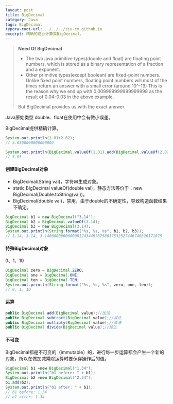 ```yaml
---
layout: post
title: BigDecimal
category: Java
tags: BigDecimal
typora-root-url: ../../../zju-cy.github.io
excerpt: 精确的商业计算类BigDecimal。
---
```


> **Need Of BigDecimal**
>
> - The two java primitive types(double and float) are floating point numbers, which is stored as a binary representation of a fraction and a exponent.
> - Other primitive types(except boolean) are fixed-point numbers. Unlike fixed point numbers, floating point numbers will most of the times return an answer with a small error (around 10^-19) This is the reason why we end up with 0.009999999999999998 as the result of 0.04-0.03 in the above example.
>
> But BigDecimal provides us with the exact answer.

Java原始类型 double、float在使用中会有微小误差。

BigDecimal提供精确计算。

```java
System.out.println(1.01+2.02);
// 3.0300000000000002
```

```java
System.out.println(BigDecimal.valueOf(1.01).add(BigDecimal.valueOf(2.02)));
// 3.03
```





#### 创建BigDecimal对象

- BigDecimal(String val)，字符串生成对象。
- static BigDecimal valueOf(double val)，静态方法等价于：new BigDecimal(Double.toString(val))。
- BigDecimal(double val)，禁用，由于double的不确定性，导致构造函数结果不确定。

```java
BigDecimal b1 = new BigDecimal("3.14");
BigDecimal b2 = BigDecimal.valueOf(3.14);
BigDecimal b3 = new BigDecimal(3.14);
System.out.println(String.format("%s, %s, %s", b1, b2, b3));
// 3.14, 3.14, 3.140000000000000124344978758017532527446746826171875
```





#### 特殊BigDecimal对象

0、1、10

```java
BigDecimal zero = BigDecimal.ZERO;
BigDecimal one = BigDecimal.ONE;
BigDecimal ten = BigDecimal.TEN;
System.out.println(String.format("%s, %s, %s", zero, one, ten));
// 0, 1, 10
```





#### 运算

```java
public BigDecimal add(BigDecimal value);//加法  
public BigDecimal subtract(BigDecimal value);//减法   
public BigDecimal multiply(BigDecimal value);//乘法  
public BigDecimal divide(BigDecimal value);//除法
```





#### 不可变

BigDecimal都是不可变的（immutable）的，进行每一步运算都会产生一个新的对象，所以在做加减乘除运算时要保存操作后的值。

```java
BigDecimal b1 =new BigDecimal("1.34");
System.out.println("b1 before: " + b1);
BigDecimal b2 =new BigDecimal("2.34");
b1.add(b2);
System.out.println("b1 after: " + b1);
// b1 before: 1.34
// b1 after: 1.34
```